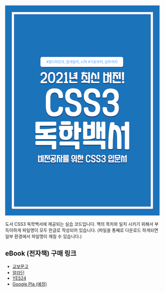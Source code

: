 ![](./images/cover.png)

도서 CSS3 독학백서에 제공되는 실습 코드입니다. 책의 목차와 일치 시키기 위해서 부득이하게 파일명이 모두 한글로 작성되어 있습니다. (파일을 통째로 다운로드 하게되면 일부 환경에서 파일명이 깨질 수 있습니다.)

## eBook (전자책) 구매 링크

-   [교보문고](http://digital.kyobobook.co.kr/digital/ebook/ebookDetail.ink?selectedLargeCategory=001&barcode=480D210330180&orderClick=LAG&Kc=)
-   [알라딘](https://www.aladin.co.kr/shop/wproduct.aspx?ItemId=268128304)
-   [YES24](http://www.yes24.com/Product/Goods/98828987?OzSrank=1)
-   [Google Pla (예정)](https://play.google.com/store/books/details/%ED%95%B4%EB%8B%AC%EB%B3%84_CSS3_%EB%8F%85%ED%95%99%EB%B0%B1%EC%84%9C?id=_UwlEAAAQBAJ)
